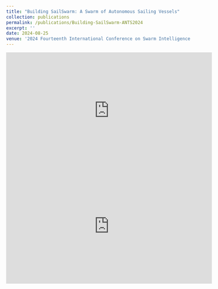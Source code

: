 ```yaml
---
title: "Building SailSwarm: A Swarm of Autonomous Sailing Vessels"
collection: publications
permalink: /publications/Building-SailSwarm-ANTS2024
excerpt: ''
date: 2024-08-25
venue: '2024 Fourteenth International Conference on Swarm Intelligence (ANTS 2024) (Submitted)'
---
```


<iframe width="560" height="315" src="https://www.youtube.com/embed/EpLK_BXpBp8?si=dgnVOCygEmNL5aUE" title="YouTube video player" frameborder="0" allow="accelerometer; autoplay; clipboard-write; encrypted-media; gyroscope; picture-in-picture; web-share" referrerpolicy="strict-origin-when-cross-origin" allowfullscreen></iframe>

<iframe width="560" height="315" src="https://www.youtube.com/embed/9-f9NiJ3-8c?si=LvClfTgUXWtIeGZL" title="YouTube video player" frameborder="0" allow="accelerometer; autoplay; clipboard-write; encrypted-media; gyroscope; picture-in-picture; web-share" referrerpolicy="strict-origin-when-cross-origin" allowfullscreen></iframe>

